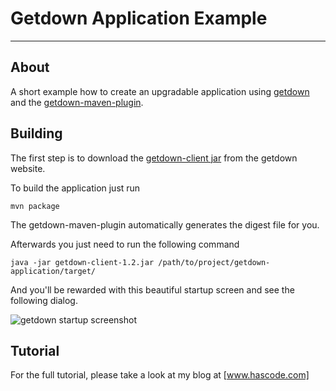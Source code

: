 
# Getdown Application Example #

----------

## About ##

A short example how to create an upgradable application using [getdown] and the [getdown-maven-plugin].

## Building ##

The first step is to download the [getdown-client jar] from the getdown website.

To build the application just run

    mvn package

The getdown-maven-plugin automatically generates the digest file for you.

Afterwards you just need to run the following command

    java -jar getdown-client-1.2.jar /path/to/project/getdown-application/target/

And you'll be rewarded with this beautiful startup screen and see the following dialog.

![getdown startup screenshot](http://app.hascode.com/getdown-example/screen/getdown-loading-app.png)

## Tutorial ##

For the full tutorial, please take a look at my blog at [www.hascode.com]

  [getdown]:http://code.google.com/p/getdown/
  [getdown-maven-plugin]:https://bitbucket.org/joxley/getdown-maven-plugin/
  [getdown-client jar]:http://code.google.com/p/getdown/downloads/list
  [www.hascode.com]:http://www.hascode.com/
